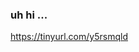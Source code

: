 ### uh hi ...

<!--
**EliTheFox17/EliTheFox17** is a ✨ _special_ ✨ repository because its `README.md` (this file) appears on your GitHub profile.

Here are some ideas to get you started:

- 🔭 I’m currently working on stuff
- 🌱 I’m currently learning uvbfgvjkfvndvhfngvbdnhvjvuynviurvnir
- 👯 I’m looking to collaborate on N O T H I N G
- 🤔 I’m looking for help with ubvniubfhucndfcuyfndcyhvndf7yumdvfiuvncbvufniv
- 💬 Ask me about stuff
- 📫 How to reach me: ecristicini001@student.hampton.k12.va.us
- 😄 Pronouns: jhufchfuvhghvfbhvf
- ⚡ Fun fact: uh...
-->
https://tinyurl.com/y5rsmqld
